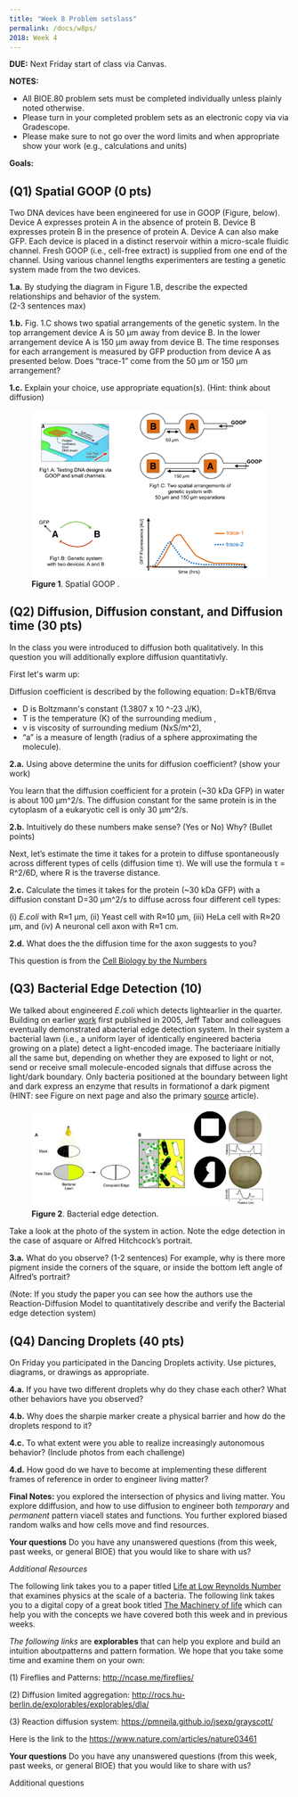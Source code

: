 ```yaml
---
title: "Week 8 Problem setslass"
permalink: /docs/w8ps/
2018: Week 4
---
```


**DUE:** Next Friday start of class via Canvas.

**NOTES:**

- All BIOE.80 problem sets must be completed individually unless plainly noted otherwise.
- Please turn in your completed problem sets as an electronic copy via via Gradescope.
- Please make sure to not go over the word limits and when appropriate show your work (e.g., calculations and units)

**Goals:** 

## (Q1) Spatial GOOP (0 pts)

Two DNA devices have been engineered for use in GOOP (Figure, below).  Device A expresses protein A in the absence of protein B.  Device B expresses protein B in the presence of protein A.  Device A can also make GFP.  Each device is placed in a distinct reservoir within a micro-scale fluidic channel. Fresh GOOP (i.e., cell-free extract) is supplied from one end of the channel.   Using various channel lengths experimenters are testing a genetic system made from the two devices. 

**1.a.**  By studying the diagram in Figure 1.B, describe the expected relationships and behavior of the system.  
(2-3 sentences max)

**1.b.** Fig. 1.C shows two spatial arrangements of the genetic system. In the top arrangement device A is 50 µm away from device B. In the lower arrangement device A is 150 µm away from device B. The time responses for each arrangement is measured by GFP production from device A as presented below.  Does “trace-1” come from the 50 µm or 150 µm arrangement? 


**1.c.** Explain your choice, use appropriate equation(s). (Hint: think about diffusion)

<figure>
<a href="/assets/images/Spatial GOOP.png"><img src="/assets/images/Spatial GOOP.png"></a>
<figcaption><b>Figure 1</b>. Spatial GOOP .</figcaption>
</figure>


## (Q2) Diffusion, Diffusion constant, and Diffusion time (30 pts)

 In the class you were introduced to diffusion both qualitatively.
 In this question you will additionally explore diffusion quantitativly. 
 
First let's warm up:
 
Diffusion coefficient is described by the following equation: D=kTB/6πνa
 
 - D is Boltzmann's constant (1.3807 x 10 ^-23 J/K), 
 - T is the temperature (K) of the surrounding medium ,
 - ν is viscosity of surrounding medium (NxS/m^2), 
 - “a” is a measure of length (radius of a sphere approximating the molecule).  
 
 **2.a.** Using above determine the units for diffusion coefficient? (show your work)
 
You learn that the diffusion coefficient for a protein (~30 kDa GFP) in water is about 100 µm^2/s.
The diffusion constant for the same protein is in the cytoplasm of a eukaryotic cell is only 30 µm^2/s.

**2.b.** Intuitively do these numbers make sense? (Yes or No) Why? (Bullet points)

Next, let’s estimate the time it takes for a protein to diffuse spontaneously across different types of cells 
(diffusion time τ). We will use the formula τ = R^2/6D, where R is the traverse distance.

**2.c.** Calculate the times it takes for the protein (~30 kDa GFP) with a diffusion constant D=30 µm^2/s to diffuse across four different cell types: 

(i) *E.coli* with R≈1 μm, 
(ii)  Yeast cell with R≈10 μm, 
(iii) HeLa cell with R≈20 μm, and
(iv) A neuronal cell axon with R≈1 cm.

**2.d.** What does the the diffusion time for the axon suggests to you? 

This question is from the [Cell Biology by the Numbers](http://book.bionumbers.org/what-are-the-time-scales-for-diffusion-in-cells/)

## (Q3) Bacterial Edge Detection (10)

We talked about engineered *E.coli* which detects lightearlier in the quarter.  Building on earlier [work](https://www.nature.com/articles/nature04405) first published in 2005, Jeff Tabor and colleagues eventually demonstrated abacterial edge detection system. In their system a bacterial lawn (i.e., a uniform layer of identically engineered bacteria growing on a plate) detect a light-encoded image.  The bacteriaare initially all the same but, depending on whether they are exposed to light or not, send or receive small molecule-encoded signals that diffuse across the light/dark boundary. Only bacteria positioned at the boundary between light and dark express an enzyme that results in formationof a dark pigment (HINT: see Figure on next page and also the primary [source](https://www.ncbi.nlm.nih.gov/pmc/articles/PMC2775486/) article).

<figure>
<a href="/assets/images/pset8_fig.2.png"><img src="/assets/images/pset8_fig.2.png"></a>
<figcaption><b>Figure 2</b>. Bacterial edge detection.</figcaption>
</figure>

Take a look at the photo of the system in action. Note the edge detection in the case of asquare or Alfred Hitchcock’s portrait.

**3.a.** What do you observe?  (1-2 sentences) For example, why is there more pigment inside the corners of the square, or inside the bottom left angle of Alfred’s portrait? 

(Note: If you study the paper you can see how the authors use the Reaction-Diffusion Model to quantitatively describe and verify the Bacterial edge detection system)

## (Q4)  Dancing Droplets (40 pts)

On Friday you participated in the Dancing Droplets activity.  Use pictures, diagrams, or drawings as appropriate. 

**4.a.** If you have two different droplets why do they chase each other? What other behaviors have you observed?

**4.b.** Why does the sharpie marker create a physical barrier and how do the droplets respond to it?

**4.c.** To what extent were you able to realize increasingly autonomous behavior? (Include photos from each challenge)

**4.d.** How good do we have to become at implementing these different frames of reference in order to engineer living matter?

**Final Notes:**  you explored the intersection of physics and living matter. You explore ddiffusion, and how to use diffusion to engineer  both *temporary* and *permanent* pattern viacell states and functions. You further explored biased random walks and how cells move and find resources.

**Your questions**
Do you have any unanswered questions (from this week, past weeks, or general BIOE) that you would like to share with us?

*Additional Resources*    

The following link takes you to a paper titled [Life at Low Reynolds Number](https://www2.gwu.edu/~phy21bio/Reading/Purcell_life_at_low_reynolds_number.pdf) that examines physics at the scale of a bacteria.  The following link takes you to a digital copy of a great book titled [The Machinery of life](https://searchworks.stanford.edu/view/11568895) which can help you with the concepts we have covered both this week and in previous weeks.

*The following links* are **explorables** that can help you explore and build an intuition aboutpatterns and pattern formation.  We hope that you take some time and examine them on your own:


(1) Fireflies and Patterns: http://ncase.me/fireflies/


(2) Diffusion limited aggregation: http://rocs.hu-berlin.de/explorables/explorables/dla/


(3) Reaction diffusion system: https://pmneila.github.io/jsexp/grayscott/

Here is the link to the https://www.nature.com/articles/nature03461

**Your questions**
Do you have any unanswered questions (from this week, past weeks, or general BIOE) that you would like to share with us?

Additional questions 
